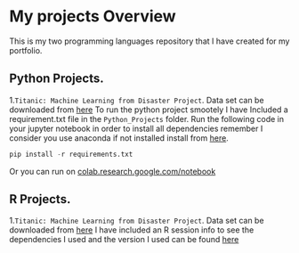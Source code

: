# My projects Overview

This is my two programming languages repository that I have created for my portfolio.

## Python Projects.
  1.`Titanic: Machine Learning from Disaster Project`.
  Data set can be downloaded from [here](https://www.kaggle.com/c/titanic/data)
  To run the python project smootely I have Included a requirement.txt file in the `Python_Projects` folder.
  Run the following code in your jupyter notebook in order to install all dependencies remember I consider you use anaconda if not installed install from 
  [here](https://docs.anaconda.com/anaconda/install/).
  
  ```python
  pip install -r requirements.txt
  ```
  Or you can run on [colab.research.google.com/notebook](https://colab.research.google.com/notebook)
  
 ## R Projects.
  1.`Titanic: Machine Learning from Disaster Project`. 
  Data set can be downloaded from [here](https://www.kaggle.com/c/titanic/data)
  I have included an R session info to see the dependencies I used and the version I used can be found [here](https://github.com/musanyaks/projects/tree/master/R_Projects/SessioInfo.md)